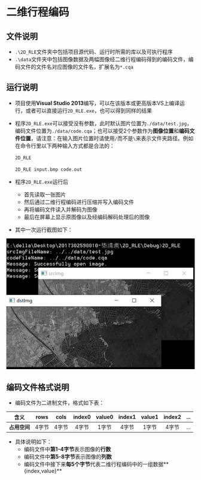 # 二维行程编码
## 文件说明
* `.\2D_RLE`文件夹中包括项目源代码、运行时所需的库以及可执行程序
* `.\data`文件夹中包括图像数据及两幅图像经二维行程编码得到的编码文件，编码文件的文件名对应图像的文件名，扩展名为`*.cqa`
## 运行说明
* 项目使用**Visual Studio 2013**编写，可以在该版本或更高版本VS上编译运行，或者可以直接运行`2D_RLE.exe`，也可以得到同样的结果
* 程序`2D_RLE.exe`可以接受没有参数，此时默认图片位置为`./data/test.jpg`，编码文件位置为`./data/code.cqa`；也可以接受2个参数作为**图像位置**和**编码文件位置**，请注意：在输入图片位置时请使用`/`而不是`\`来表示文件夹路径。例如在命令行里以下两种输入方式都是合法的：

	```bash
	2D_RLE
	```

	```bash
	2D_RLE input.bmp code.out
	```

* 程序`2D_RLE.exe`运行后
	* 首先读取一张图片
	* 然后通过二维行程编码进行压缩并写入编码文件
	* 再将编码文件读入并解码为图像
	* 最后在屏幕上显示原图像以及经编码解码处理后的图像
* 其中一次运行截图如下：

![运行结果截图](./test.png)

## 编码文件格式说明
* 编码文件为二进制文件，格式如下表：

|    含义   |rows |cols |index0|value0|index1|value1|index2|...|
|:---------:|:---:|:---:|:----:|:----:|:----:|:----:|:----:|---|
|**占用空间**|4字节| 4字节| 4字节| 1字节| 4字节 | 1字节| 4字节|...|

* 具体说明如下：
	* 编码文件中**第1-4字节**表示图像的**行数**
	* 编码文件中**第5-8字节**表示图像的**列数**
	* 编码文件中接下来**每5个字节**代表二维行程编码中的一组数据**{index,value}**
